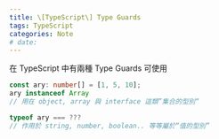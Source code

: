 ```yaml
---
title: \[TypeScript\] Type Guards
tags: TypeScript
categories: Note
# date:
---
```


在 TypeScript 中有兩種 Type Guards 可使用

```ts
const ary: number[] = [1, 5, 10];
ary instanceof Array
// 用在 object, array 與 interface 這類”集合的型別“

typeof ary === ???
// 作用於 string, number, boolean.. 等等屬於“值的型別”
```
